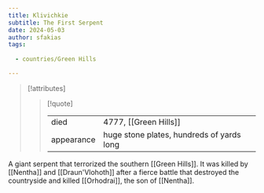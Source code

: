 ```yaml
---
title: Klivichkie
subtitle: The First Serpent
date: 2024-05-03
author: sfakias
tags:
  
  - countries/Green Hills

---
```

> [!attributes]
> 
> > [!quote]
> >
> > | | |
> > | --- | --- |
> > | died | 4777, [[Green Hills]] |
> > | appearance | huge stone plates, hundreds of yards long |

A giant serpent that terrorized the southern [[Green Hills]]. It was killed by [[Nentha]] and [[Draun'Vlohoth]] after a fierce battle that destroyed the countryside and killed [[Orhodrai]], the son of [[Nentha]].